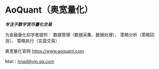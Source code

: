 # AoQuant（奥宽量化）

*****专注于数字货币量化交易*****

为金融量化初学者提供：
数据管理（数据采集、数据处理）、
策略分析（策略回测）、
策略执行（实盘交易）

奥宽量化官网 https://www.aoquant.com

Mail：hnad@vip.qq.com
